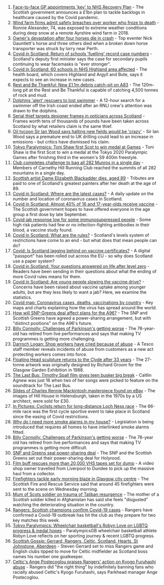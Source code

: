 1. [Face-to-face GP appointments 'key' to NHS Recovery Plan](https://www.bbc.co.uk/news/uk-scotland-scotland-politics-58326521?at_medium=RSS&at_campaign=KARANGA) - The Scottish government announces a £1bn plan to tackle backlogs in healthcare caused by the Covid pandemic.
2. [Wind farm firms admit safety breaches over worker who froze to death](https://www.bbc.co.uk/news/uk-scotland-58331665?at_medium=RSS&at_campaign=KARANGA) - Ronnie Alexander, 74, was exposed to extreme weather conditions during deep snow at a remote Ayrshire wind farm in 2018.
3. [Owner's devastation after four horses die in crash](https://www.bbc.co.uk/news/uk-scotland-58309717?at_medium=RSS&at_campaign=KARANGA) - Top eventer Nick Gauntlett's horse and three others died when a broken down horse transporter was struck by lorry near Perth.
4. [Covid in Scotland: Return of schools 'fuelling' record case numbers](https://www.bbc.co.uk/news/uk-scotland-scotland-politics-58328945?at_medium=RSS&at_campaign=KARANGA) - Scotland's deputy first minister says the case for secondary pupils continuing to wear facemasks is "ever stronger".
5. [Covid in Scotland: 60 schools in NHS Highland area affected](https://www.bbc.co.uk/news/uk-scotland-highlands-islands-58331525?at_medium=RSS&at_campaign=KARANGA) - The health board, which covers Highland and Argyll and Bute, says it expects to see an increase in new cases.
6. [Rest and Be Thankful: New £1.1m debris catch-pit on A83](https://www.bbc.co.uk/news/uk-scotland-glasgow-west-58328584?at_medium=RSS&at_campaign=KARANGA) - The 120m-long pit at the Rest and Be Thankful is capable of catching 4,500 tonnes of rock and mud.
7. [Dolphins 'alert' rescuers to lost swimmer](https://www.bbc.co.uk/news/uk-scotland-highlands-islands-58328587?at_medium=RSS&at_campaign=KARANGA) - A 12-hour search for a swimmer off the Irish coast ended after an RNLI crew's attention was drawn to the dolphins.
8. [Serial thief targets designer frames in opticians across Scotland](https://www.bbc.co.uk/news/uk-scotland-58306234?at_medium=RSS&at_campaign=KARANGA) - Frames worth tens of thousands of pounds have been taken across Scotland by what retailers claim is the same thief.
9. [Oil tycoon Sir Ian Wood says halting new fields would be 'crazy'](https://www.bbc.co.uk/news/uk-scotland-58321884?at_medium=RSS&at_campaign=KARANGA) - Sir Ian Wood says a premature end to UK drilling could lead to an increase in emissions - but critics have dismissed his claim.
10. [Tokyo Paralympics: Toni Shaw first Scot to win medal at Games](https://www.bbc.co.uk/sport/disability-sport/58327469?at_medium=RSS&at_campaign=KARANGA) - Toni Shaw is the first Scot to win a medal at the Tokyo 2020 Paralympic Games after finishing third in the women's S9 400m freestyle.
11. [Club completes challenge to bag all 282 Munros in a single day](https://www.bbc.co.uk/news/uk-scotland-edinburgh-east-fife-58305778?at_medium=RSS&at_campaign=KARANGA) - Members of Carnethy Hill Running Club reached the summits of all 282 mountains in a single day.
12. [Scottish artist Dame Elizabeth Blackadder dies, aged 89](https://www.bbc.co.uk/news/uk-scotland-58324930?at_medium=RSS&at_campaign=KARANGA) - Tributes are paid to one of Scotland's greatest painters after her death at the age of 89.
13. [Covid in Scotland: Where are the latest cases?](https://www.bbc.co.uk/news/uk-scotland-53511877?at_medium=RSS&at_campaign=KARANGA) - A daily update on the number and location of coronavirus cases in Scotland.
14. [Covid in Scotland: Almost 40% of 16 and 17-year-olds receive vaccine](https://www.bbc.co.uk/news/uk-scotland-58309730?at_medium=RSS&at_campaign=KARANGA) - The Scottish government hopes to have offered everyone in the age group a first dose by late September.
15. [Covid jab response low for some immunosuppressed people](https://www.bbc.co.uk/news/health-58317261?at_medium=RSS&at_campaign=KARANGA) - Some high risk patients had few or no infection-fighting antibodies in their blood, a vaccine study found.
16. [Covid in Scotland: What are the rules?](https://www.bbc.co.uk/news/uk-scotland-53166816?at_medium=RSS&at_campaign=KARANGA) - Scotland's levels system of restrictions have come to an end - but what does that mean people can do?
17. [Covid: Is Scotland lagging behind on vaccine certificates?](https://www.bbc.co.uk/news/uk-scotland-57519070?at_medium=RSS&at_campaign=KARANGA) - A digital "passport" has been rolled out across the EU - so why does Scotland use a paper system?
18. [Covid in Scotland: Your questions answered on life after level zero](https://www.bbc.co.uk/news/uk-scotland-58071989?at_medium=RSS&at_campaign=KARANGA) - Readers have been sending in their questions about what the ending of more Covid rules means for them.
19. [Covid in Scotland: Are young people slowing the vaccine drive?](https://www.bbc.co.uk/news/uk-scotland-57915106?at_medium=RSS&at_campaign=KARANGA) - Concerns have been raised about vaccine uptake among younger adults, but are they less likely to want a jab? Here, we examine the statistics.
20. [Covid map: Coronavirus cases, deaths, vaccinations by country](https://www.bbc.co.uk/news/world-51235105?at_medium=RSS&at_campaign=KARANGA) - Key maps and charts explaining how the virus has spread around the world.
21. [How will SNP-Greens deal affect plans for the A96?](https://www.bbc.co.uk/news/uk-scotland-north-east-orkney-shetland-58304184?at_medium=RSS&at_campaign=KARANGA) - The SNP and Scottish Greens have agreed a power-sharing arrangement, but with "distinct positions" on the A96's future.
22. [Billy Connolly: Challenges of Parkinson's getting worse](https://www.bbc.co.uk/news/uk-scotland-58315311?at_medium=RSS&at_campaign=KARANGA) - The 78-year-old has retired from live performances and says that making TV programmes is getting more challenging.
23. [Darroch Logan: Shop workers have cried because of abuse](https://www.bbc.co.uk/news/uk-scotland-scotland-business-58307506?at_medium=RSS&at_campaign=KARANGA) - A Tesco staff member reveals incidents of abuse from customers as a new act protecting workers comes into force.
24. [Floating Head sculpture returns to the Clyde after 33 years](https://www.bbc.co.uk/news/uk-scotland-glasgow-west-58306353?at_medium=RSS&at_campaign=KARANGA) - The 27-tonne artwork was originally designed by Richard Groom for the Glasgow Garden Exhibition in 1988.
25. [The Last Bus: Timothy Spall film gives teen busker big break](https://www.bbc.co.uk/news/uk-scotland-58297986?at_medium=RSS&at_campaign=KARANGA) - Caitlin Agnew was just 16 when two of her songs were picked to feature on the soundtrack for The Last Bus.
26. [Slides of Charles Rennie Mackintosh masterpiece found on eBay](https://www.bbc.co.uk/news/uk-scotland-glasgow-west-58297073?at_medium=RSS&at_campaign=KARANGA) - The images of Hill House in Helensburgh, taken in the 1970s by a US architect, were sold for £30.
27. [In Pictures: Cyclists return for long-distance Loch Ness race](https://www.bbc.co.uk/news/uk-scotland-highlands-islands-58299528?at_medium=RSS&at_campaign=KARANGA) - The 66-mile race was the first cycle sportive event to take place in Scotland since the easing of Covid restrictions.
28. [Why do I need more smoke alarms in my house?](https://www.bbc.co.uk/news/uk-scotland-58268855?at_medium=RSS&at_campaign=KARANGA) - Legislation is being introduced that requires all homes to have interlinked smoke alarms fitted.
29. [Billy Connolly: Challenges of Parkinson's getting worse](https://www.bbc.co.uk/news/uk-scotland-58319635?at_medium=RSS&at_campaign=KARANGA) - The 78-year old has retired from live performances and says that making TV programmes is getting more difficult.
30. [SNP and Greens seal power-sharing deal](https://www.bbc.co.uk/news/uk-scotland-58281867?at_medium=RSS&at_campaign=KARANGA) - The SNP and the Scottish Greens set out their power-sharing deal for Holyrood.
31. [Film buff rescues more than 20,000 VHS tapes set for dump](https://www.bbc.co.uk/news/uk-scotland-tayside-central-58273051?at_medium=RSS&at_campaign=KARANGA) - A video shop owner travelled from Liverpool to Dundee to pick up the massive haul from a collector.
32. [Firefighters tackle early morning blaze in Glasgow city centre](https://www.bbc.co.uk/news/uk-scotland-58255126?at_medium=RSS&at_campaign=KARANGA) - The Scottish Fire and Rescue Service said that around 45 firefighters were sent to the scene on Wednesday morning.
33. [Mum of Scots soldier on trauma of Taliban resurgence](https://www.bbc.co.uk/news/uk-scotland-58247951?at_medium=RSS&at_campaign=KARANGA) - The mother of a Scottish soldier killed in Afghanistan has said she feels "disgusted" watching the deteriorating situation in the country.
34. [Rangers: Scottish champions confirm Covid-19 cases](https://www.bbc.co.uk/sport/football/58324440?at_medium=RSS&at_campaign=KARANGA) - Rangers have confirmed a Covid-19 outbreak has hit the club as they prepare for two key matches this week.
35. [Tokyo Paralympics: Wheelchair basketball's Robyn Love on LGBTQ progress & medal hopes](https://www.bbc.co.uk/sport/disability-sport/58246980?at_medium=RSS&at_campaign=KARANGA) - ParalympicsGB wheelchair basketball athlete Robyn Love reflects on her sporting journey & recent LGBTQ progress.
36. [Scottish Gossip: Gerrard, Rangers, Celtic, Scotland, Hearts, St Johnstone, Aberdeen](https://www.bbc.co.uk/sport/football/58316751?at_medium=RSS&at_campaign=KARANGA) - Steven Gerrard set to miss Rangers game and English clubs tipped to move for Celtic midfielder as Scotland boss names his number one goalkeeper.
37. [Celtic's Ange Postecoglou praises Rangers' action on Kyogo Furuhashi abuse](https://www.bbc.co.uk/sport/football/58332390?at_medium=RSS&at_campaign=KARANGA) - Rangers did "the right thing" by indefinitely banning fans who racially abused Celtic's Kyogo Furuhashi, says Parkhead manager Ange Postecoglou.

